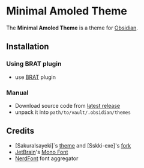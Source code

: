# Minimal Amoled Theme
The **Minimal Amoled Theme** is a theme for [Obsidian](https://obsidian.md).
## Installation
### Using BRAT plugin
- use [BRAT](https://github.com/TfTHacker/obsidian42-brat) plugin
### Manual
- Download source code from [latest release](https://github.com/xavwe/obsidian-minimal-amoled-theme/releases/latest)
- unpack it into `path/to/vault/.obsidian/themes`
## Credits
- [SakuraIsayeki]`s [theme](https://github.com/SakuraIsayeki/vanilla-amoled-theme) and [Sskki-exe]'s [fork](https://github.com/Sskki-exe/vanilla-amoled-theme-color/tree/master)
- [JetBrain](https://www.jetbrains.com/)'s [Mono Font](https://www.jetbrains.com/lp/mono/)
- [NerdFont](https://github.com/ryanoasis/nerd-fonts) font aggregator